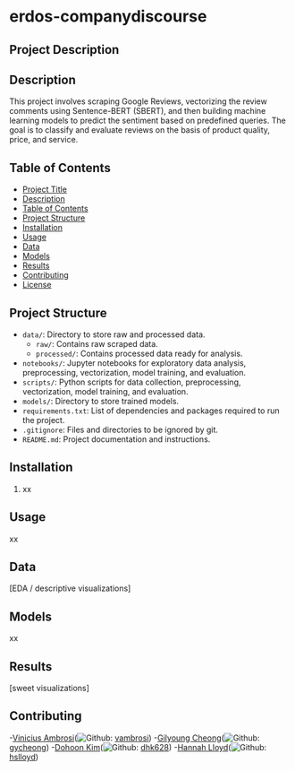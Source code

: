 # erdos-companydiscourse
## Project Description 
## Description
This project involves scraping Google Reviews, vectorizing the review comments using Sentence-BERT (SBERT), and then building machine learning models to predict the sentiment based on predefined queries. The goal is to classify and evaluate reviews on the basis of product quality, price, and service.

## Table of Contents
- [Project Title](#project-title)
- [Description](#description)
- [Table of Contents](#table-of-contents)
- [Project Structure](#project-structure)
- [Installation](#installation)
- [Usage](#usage)
- [Data](#data)
- [Models](#models)
- [Results](#results)
- [Contributing](#contributing)
- [License](#license)

## Project Structure
- `data/`: Directory to store raw and processed data.
  - `raw/`: Contains raw scraped data.
  - `processed/`: Contains processed data ready for analysis.
- `notebooks/`: Jupyter notebooks for exploratory data analysis, preprocessing, vectorization, model training, and evaluation.
- `scripts/`: Python scripts for data collection, preprocessing, vectorization, model training, and evaluation.
- `models/`: Directory to store trained models.
- `requirements.txt`: List of dependencies and packages required to run the project.
- `.gitignore`: Files and directories to be ignored by git.
- `README.md`: Project documentation and instructions.

## Installation
1. xx


## Usage 
xx 

## Data 
[EDA / descriptive visualizations]

## Models 
xx 

## Results 
[sweet visualizations]

## Contributing 
-[Vinicius Ambrosi](personalWebsiteLink)(![Github](http://i.imgur.com/9I6NRUm.png):
    [vambrosi](https://github.com/vambrosi))
-[Gilyoung Cheong](personalWebsiteLink)(![Github](http://i.imgur.com/9I6NRUm.png):
    [gycheong](https://github.com/gycheong))
-[Dohoon Kim](personalWebsiteLink)(![Github](http://i.imgur.com/9I6NRUm.png):
    [dhk628](https://github.com/dhk628))
-[Hannah Lloyd](personalWebsiteLink)(![Github](http://i.imgur.com/9I6NRUm.png):
    [hslloyd](https://github.com/hslloyd))


